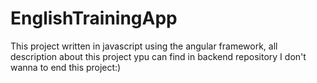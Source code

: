 # EnglishTrainingApp

This project written in javascript using the angular framework, all description about this project ypu can find in backend repository
I don't wanna to end this project:)
